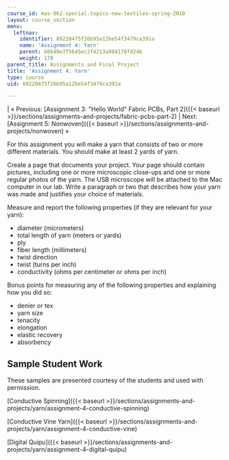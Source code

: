 ```yaml
---
course_id: mas-962-special-topics-new-textiles-spring-2010
layout: course_section
menu:
  leftnav:
    identifier: 89220475f26b95a12be54f3479ca391a
    name: 'Assignment 4: Yarn'
    parent: b8640e7f5645ec2f4213a084178fd24b
    weight: 170
parent_title: Assignments and Final Project
title: 'Assignment 4: Yarn'
type: course
uid: 89220475f26b95a12be54f3479ca391a

---
```


| « Previous: [Assignment 3: "Hello World" Fabric PCBs, Part 2]({{< baseurl >}}/sections/assignments-and-projects/fabric-pcbs-part-2) | Next: [Assignment 5: Nonwoven]({{< baseurl >}}/sections/assignments-and-projects/nonwoven) » 

For this assignment you will make a yarn that consists of two or more different materials. You should make at least 2 yards of yarn.

Create a page that documents your project. Your page should contain pictures, including one or more microscopic close-ups and one or more regular photos of the yarn. The USB microscope will be attached to the Mac computer in our lab. Write a paragraph or two that describes how your yarn was made and justifies your choice of materials.

Measure and report the following properties (if they are relevant for your yarn):

*   diameter (micrometers)
*   total length of yarn (meters or yards)
*   ply
*   fiber length (millimeters)
*   twist direction
*   twist (turns per inch)
*   conductivity (ohms per centimeter or ohms per inch)

Bonus points for measuring any of the following properties and explaining how you did so:

*   denier or tex
*   yarn size
*   tenacity
*   elongation
*   elastic recovery
*   absorbency

Sample Student Work
-------------------

These samples are presented courtesy of the students and used with permission.

[Conductive Spinning]({{< baseurl >}}/sections/assignments-and-projects/yarn/assignment-4-conductive-spinning)

[Conductive Vine Yarn]({{< baseurl >}}/sections/assignments-and-projects/yarn/assignment-4-conductive-vine)

[Digital Quipu]({{< baseurl >}}/sections/assignments-and-projects/yarn/assignment-4-digital-quipu)